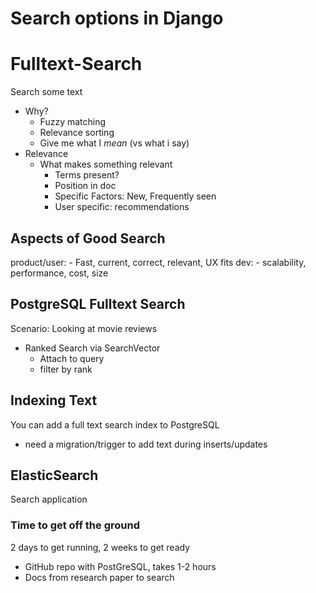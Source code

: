 # Search options in Django

# Fulltext-Search
Search some text

- Why?
    - Fuzzy matching
    - Relevance sorting
    - Give me what I *mean* (vs what i say)
- Relevance
    - What makes something relevant
        - Terms present?
        - Position in doc
        - Specific Factors: New, Frequently seen
        - User specific: recommendations
        
## Aspects of Good Search
product/user:
    - Fast, current, correct, relevant, UX fits
dev:
    - scalability, performance, cost, size
    
## PostgreSQL Fulltext Search
Scenario: Looking at movie reviews
- Ranked Search via SearchVector
    - Attach to query
    - filter by rank

## Indexing Text
You can add a full text search index to PostgreSQL
- need a migration/trigger to add text during inserts/updates

## ElasticSearch
Search application 

### Time to get off the ground 
2 days to get running, 2 weeks to get ready
- GitHub repo with PostGreSQL, takes 1-2 hours
- Docs from research paper to search
